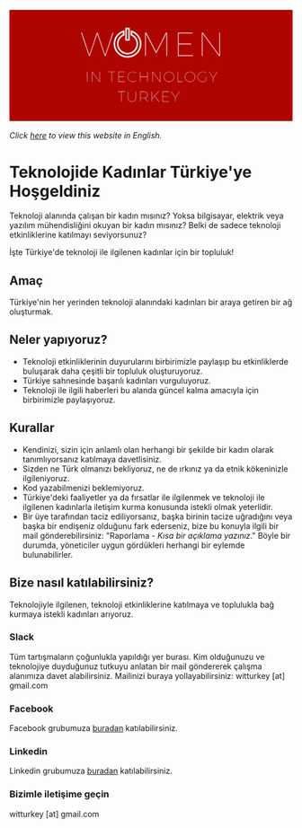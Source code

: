 ![Image](witturkey-banner.png)

_Click [here](https://witturkey.github.io) to view this website in English._

# Teknolojide Kadınlar Türkiye'ye Hoşgeldiniz

Teknoloji alanında çalışan bir kadın mısınız? Yoksa bilgisayar, elektrik veya yazılım mühendisliğini okuyan bir kadın mısınız? Belki de sadece teknoloji etkinliklerine katılmayı seviyorsunuz?

İşte Türkiye'de teknoloji ile ilgilenen kadınlar için bir topluluk!

## Amaç

Türkiye'nin her yerinden teknoloji alanındaki kadınları bir araya getiren bir ağ oluşturmak.

## Neler yapıyoruz?
- Teknoloji etkinliklerinin duyurularını birbirimizle paylaşıp bu etkinliklerde buluşarak daha çeşitli bir topluluk oluşturuyoruz.
- Türkiye sahnesinde başarılı kadınları vurguluyoruz.
- Teknoloji ile ilgili haberleri bu alanda güncel kalma amacıyla için birbirimizle paylaşıyoruz.

## Kurallar
- Kendinizi, sizin için anlamlı olan herhangi bir şekilde bir kadın olarak tanımlıyorsanız katılmaya davetlisiniz.
- Sizden ne Türk olmanızı bekliyoruz, ne de ırkınız ya da etnik kökeninizle ilgileniyoruz.
- Kod yazabilmenizi beklemiyoruz.
- Türkiye'deki faaliyetler ya da fırsatlar ile ilgilenmek ve teknoloji ile ilgilenen kadınlarla iletişim kurma konusunda istekli olmak yeterlidir.
- Bir üye tarafından taciz ediliyorsanız, başka birinin tacize uğradığını veya başka bir endişeniz olduğunu fark ederseniz, bize bu konuyla ilgili bir mail gönderebilirsiniz: "Raporlama - _Kısa bir açıklama yazınız_." 
Böyle bir durumda, yöneticiler uygun gördükleri herhangi bir eylemde bulunabilirler.

## Bize nasıl katılabilirsiniz?

Teknolojiyle ilgilenen, teknoloji etkinliklerine katılmaya ve toplulukla bağ kurmaya istekli kadınları arıyoruz.

### Slack
Tüm tartışmaların çoğunlukla yapıldığı yer burası. Kim olduğunuzu ve teknolojiye duyduğunuz tutkuyu anlatan bir mail göndererek çalışma alanımıza davet alabilirsiniz.
Mailinizi buraya yollayabilirsiniz: witturkey [at] gmail.com

### Facebook
Facebook grubumuza [buradan](https://www.facebook.com/groups/witturkey/) katılabilirsiniz.

### Linkedin
Linkedin grubumuza [buradan](https://www.linkedin.com/groups/8690998/) katılabilirsiniz.

### Bizimle iletişime geçin
witturkey [at] gmail.com
